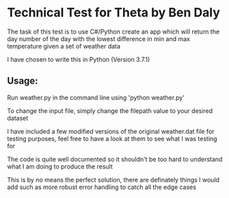 # Technical Test for Theta by Ben Daly

The task of this test is to use C#/Python create an app which will return the day number of the day with the lowest difference in min and max temperature given a set of weather data

I have chosen to write this in Python (Version 3.7.1)

## Usage:

Run weather.py in the command line using 'python weather.py'

To change the input file, simply change the filepath value to your desired dataset

I have included a few modified versions of the original weather.dat file for testing purposes, feel free to have a look at them to see what I was testing for

The code is quite well documented so it shouldn't be too hard to understand what I am doing to produce the result

This is by no means the perfect solution, there are definately things I would add such as more robust error handling to catch all the edge cases
